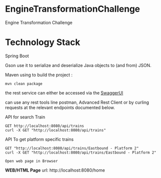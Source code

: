 # EngineTransformationChallenge

Engine Transformation Challenge

# Technology Stack

Spring Boot 

Gson use it to serialize and deserialize Java objects to (and from) JSON.

Maven using to build the project :
```$xslt
mvn clean package
```
the rest service can either be accessed via the [SwaggerUI](http://localhost:8080/swagger-ui.html)

can use any rest tools line postman, Advanced Rest Client or by curling requests at the relevant endpoints documented below.

API for search Train
```
GET http://localhost:8080/api/trains 
curl -X GET "http://localhost:8080/api/trains"

```
API To get platform specific trains
```
GET "http://localhost:8080/api/trains/Eastbound - Platform 2"
curl -X GET "http://localhost:8080/api/trains/Eastbound - Platform 2"
```

```
Open web page in Browser
```
**WEB/HTML Page**
url: http://localhost:8080/home
